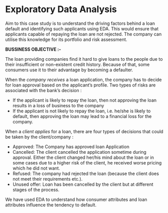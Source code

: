 # Exploratory Data Analysis
Aim to this case study is to understand the driving factors behind a loan default and identifying such applicants using EDA. This would ensure that applicants capable of repaying the loan are not rejected. The company can utilise this knowledge for its portfolio and risk assessment.

**BUSSINESS OBJECTIVE :-**

The loan providing companies find it hard to give loans to the people due to their insufficient or non-existent credit history. Because of that, some consumers use it to their advantage by becoming a defaulter. 

When the _company receives_ a loan application, the company has to decide for loan approval based on the applicant’s profile. Two types of risks are associated with the bank’s decision :
- If the applicant is likely to repay the loan, then not approving the loan results in a loss of business to the company
- If the applicant is not likely to repay the loan, i.e. he/she is likely to default, then approving the loan may lead to a financial loss for the company.

When a _client applies_ for a loan, there are four types of decisions that could be taken by the client/company :
- Approved: The Company has approved loan Application
- Cancelled: The client cancelled the application sometime during approval. Either the client changed her/his mind about the loan or in some cases due to a higher risk of the client, he received worse pricing which he did not want.
- Refused: The company had rejected the loan (because the client does not meet their requirements etc.).
- Unused offer:  Loan has been cancelled by the client but at different stages of the process.

We have used EDA to understand how consumer attributes and loan attributes influence the tendency to default.

